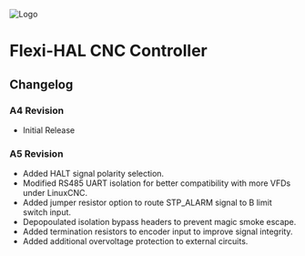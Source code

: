 ![Logo](/readme_images/logo_sm.jpg)
# Flexi-HAL CNC Controller

## Changelog

### A4 Revision

- Initial Release

### A5 Revision
- Added HALT signal polarity selection.
- Modified RS485 UART isolation for better compatibility with more VFDs under LinuxCNC.
- Added jumper resistor option to route STP_ALARM signal to B limit switch input.
- Depopoulated isolation bypass headers to prevent magic smoke escape.
- Added termination resistors to encoder input to improve signal integrity.
- Added additional overvoltage protection to external circuits.
